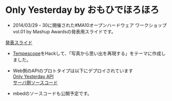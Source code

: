 # Only Yesterday by おもひでほろほろ

- 2014/03/29・30に開催された#MA10オープンハードウェア ワークショップvol.01 by Mashup Awardsの発表用スライドです。

[発表スライド](http://shimpeiws.github.io/only-yesterday-presentation/)

- [Tempescope](http://tempescope.com/)をHackして、「写真から思い出を再現する」をテーマに作成しました。

- Web側のAPIのプロトタイプは以下にデプロイされています  
[Only Yesterday API](http://only-yesterday.herokuapp.com/)  
[サーバ側ソースコード](https://github.com/shimpeiws/only_yesterday)

- mbedのソースコードも公開予定です。

